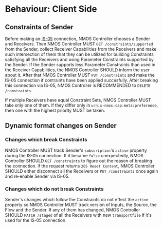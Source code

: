 # Behaviour: Client Side

## Constraints of Sender

Before making an [IS-05][IS-05] connection, NMOS Controller chooses a Sender and Receivers. Then NMOS Controller MUST `GET /constraints/supported` from the Sender, collect Receiver Capabilities from the Receivers and make such intersection of them that they can be utilized for building Constraints satisfying all the Receivers and using Parameter Constraints supported by the Sender. If the Sender supports less Parameter Constraints than used in the Receiver Capabilities, the NMOS Controller SHOULD inform the user about it. After that NMOS Controller MUST `PUT /constraints` and make the IS-05 connection if contraints have been applied succesfully. After breaking this connection via IS-05, NMOS Controller is RECOMMENDED to `DELETE /constraints`.

If multiple Receivers have equal Constraint Sets, NMOS Controller MUST take only one of them. If they differ only in `urn:x-nmos:cap:meta:preference`, then one with the highest priority MUST be taken.

## Dynamic format changes on Sender

### Changes which break Constraints

NMOS Controller MUST track Sender's `subscription`'s `active` property during the IS-05 connection. If it became `false` unexpectedly, NMOS Controller SHOULD `GET /constraints` to figure out the reason of breaking the connection. If the request returns `205 Reset Content`, NMOS Controller SHOULD either disconnect all the Receivers or `PUT /constraints` once again and re-enable Sender via IS-05.

### Changes which do not break Constraints

Sender's changes which follow the Constraints do not effect the `active` property so NMOS Controller MUST track version of Inputs, the Source, the Flow and the Sender. If any of them has changed, NMOS Controller SHOULD `PATCH /staged` of all the Receivers with new `transportfile` if it's used for the IS-05 connection.

[IS-05]: https://specs.amwa.tv/is-05/

